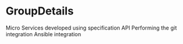 # GroupDetails
Micro Services developed using specification API
Performing the git integration
Ansible integration

